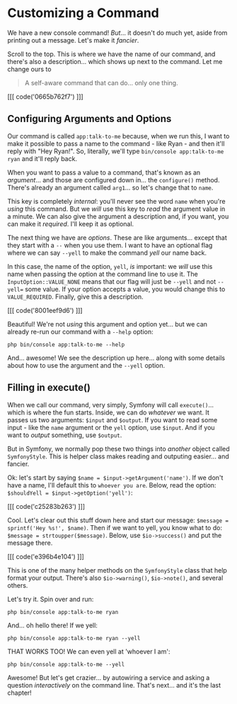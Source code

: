 # Customizing a Command

We have a new console command! *But*... it doesn't do much yet, aside from printing
out a message. Let's make it *fancier*.

Scroll to the top. This is where we have the name of our command, and there's also
a description... which shows up next to the command. Let me change ours to

> A self-aware command that can do... only one thing.

[[[ code('0665b762f7') ]]]

## Configuring Arguments and Options

Our command is called `app:talk-to-me` because, when we run this, I want to make
it possible to pass a name to the command - like Ryan - and then it'll reply with
"Hey Ryan!". So, literally, we'll type `bin/console app:talk-to-me ryan` and it'll
reply back.

When you want to pass a value to a command, that's known as an *argument*... and
those are configured down in... the `configure()` method. There's already an
argument called `arg1`... so let's change that to `name`.

This key is completely *internal*: you'll never see the word `name` when you're
*using* this command. But we *will* use this key to *read* the argument value in
a minute. We can also give the argument a description and, if you want, you can
make it *required*. I'll keep it as optional.

The next thing we have are *options*. These are like arguments... except that
they start with a `--` when you use them. I want to have an optional flag where
we can say `--yell` to make the command *yell* our name back.

In this case, the name of the option, `yell`, *is* important: we *will* use
this name when passing the option at the command line to use it. The
`InputOption::VALUE_NONE` means that our flag will just be `--yell` and not
`--yell=` some value. If your option accepts a value, you would change this to
`VALUE_REQUIRED`. Finally, give this a description.

[[[ code('8001eef9d6') ]]]

Beautiful! We're not *using* this argument and option yet... but we can already
re-run our command with a `--help` option:

```terminal
php bin/console app:talk-to-me --help
```

And... awesome! We see the description up here... along with some details about
how to use the argument and the `--yell` option.

## Filling in execute()

When we call our command, very simply, Symfony will call `execute()`... which
is where the fun starts. Inside, we can do *whatever* we want. It passes us
two arguments: `$input` and `$output`. If you want to read some input - like the
`name` argument or the `yell` option, use `$input`. And if you want to *output*
something, use `$output`.

But in Symfony, we normally pop these two things into *another* object
called `SymfonyStyle`. This is helper class makes reading and outputing
easier... and fancier.

Ok: let's start by saying `$name = $input->getArgument('name')`. If we don't
have a name, I'll default this to `whoever you are`. Below, read the
option: `$shouldYell = $input->getOption('yell')`:

[[[ code('c25283b263') ]]]

Cool. Let's clear out this stuff down here and start our message:
`$message = sprintf('Hey %s!', $name)`. Then if we want to yell, you know what
to do: `$message = strtoupper($message)`. Below, use `$io->success()` and
put the message there.

[[[ code('e396b4e104') ]]]

This is one of the many helper methods on the `SymfonyStyle` class that help
format your output. There's also `$io->warning()`, `$io->note()`, and several others.

Let's try it. Spin over and run:

```terminal
php bin/console app:talk-to-me ryan
```

And... oh hello there! If we yell:

```terminal-silent
php bin/console app:talk-to-me ryan --yell
```

THAT WORKS TOO! We can even yell at 'whoever I am':

```terminal-silent
php bin/console app:talk-to-me --yell
```

Awesome! But let's get crazier... by autowiring a service and asking a question
*interactively* on the command line. That's next... and it's the last chapter!
